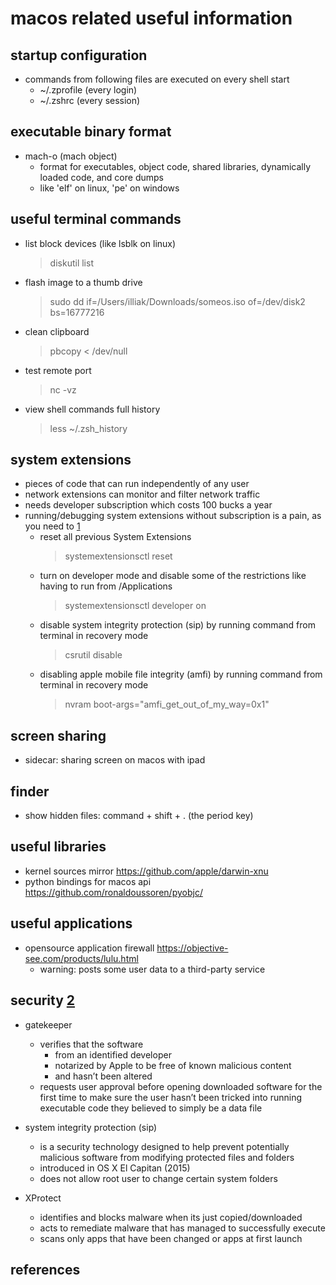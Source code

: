 # macos related useful information

## startup configuration

- commands from following files are executed on every shell start
  - ~/.zprofile (every login)
  - ~/.zshrc (every session)


## executable binary format

- mach-o (mach object)
  - format for executables, object code, shared libraries, dynamically loaded code, and core dumps
  - like 'elf' on linux, 'pe' on windows


## useful terminal commands

- list block devices (like lsblk on linux)
  > diskutil list

- flash image to a thumb drive
  > sudo dd if=/Users/illiak/Downloads/someos.iso of=/dev/disk2 bs=16777216

- clean clipboard 
  > pbcopy < /dev/null

- test remote port
  > nc -vz <ip> <port>

- view shell commands full history
  > less ~/.zsh_history


## system extensions

- pieces of code that can run independently of any user
- network extensions can monitor and filter network traffic
- needs developer subscription which costs 100 bucks a year
- running/debugging system extensions without subscription is a pain, as you need to [1]
  - reset all previous System Extensions
    > systemextensionsctl reset
  - turn on developer mode and disable some of the restrictions like having to run from /Applications
    > systemextensionsctl developer on
  - disable system integrity protection (sip) by running command from terminal in recovery mode
    > csrutil disable
  - disabling apple mobile file integrity (amfi) by running command from terminal in recovery mode
    > nvram boot-args="amfi_get_out_of_my_way=0x1"


## screen sharing

- sidecar: sharing screen on macos with ipad


## finder

- show hidden files: command + shift + . (the period key)


## useful libraries

- kernel sources mirror https://github.com/apple/darwin-xnu
- python bindings for macos api https://github.com/ronaldoussoren/pyobjc/


## useful applications

- opensource application firewall https://objective-see.com/products/lulu.html
  - warning: posts some user data to a third-party service


## security [2]

- gatekeeper
  - verifies that the software 
    - from an identified developer
    - notarized by Apple to be free of known malicious content
    - and hasn’t been altered
  - requests user approval before opening downloaded software for the first time to make sure the user hasn’t been tricked into running executable code they believed to simply be a data file

- system integrity protection (sip) 
  - is a security technology designed to help prevent potentially malicious software from modifying protected files and folders
  - introduced in OS X El Capitan (2015)
  - does not allow root user to change certain system folders

- XProtect
  - identifies and blocks malware when its just copied/downloaded
  - acts to remediate malware that has managed to successfully execute
  - scans only apps that have been changed or apps at first launch


## references

[1]: https://stackoverflow.com/questions/60674561/how-to-run-un-signed-system-extensions-in-osx-catalina
[2]: https://habr.com/ru/companies/bastion/articles/763468/